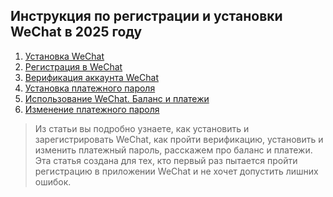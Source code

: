 ## Инструкция по регистрации и установки WeChat в 2025 году
1. [Установка WeСhat](#like-this-one)
2. [Регистрация в WeChat](#like-this-one)
3. [Верификация аккаунта WeChat](#like-this-one)
4. [Установка платежного пароля](#like-this-one)
5. [Использование WeChat. Баланс и платежи](#like-this-one)
6. [Изменение платежного пароля](#like-this-one)
> Из статьи вы подробно узнаете, как установить и зарегистрировать WeChat, как пройти верификацию, установить и изменить платежный пароль, расскажем про баланс и платежи.    
Эта статья создана для тех, кто первый раз пытается пройти регистрацию в приложении WeChat и не хочет допустить лишних ошибок.
<!--stackedit_data:
eyJoaXN0b3J5IjpbMTgxMzc3MTg4OV19
-->
